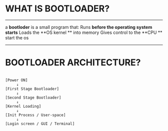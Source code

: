 # WHAT IS BOOTLOADER?
---
a **bootloder** is a small program that:
Runs **before the operating system starts**
Loads the **OS kernel ** into memory 
Gives control to the **CPU ** start the os

 ---


#  BOOTLOADER ARCHITECTURE?
```text

[Power ON]
     ↓
[First Stage Bootloader]
     ↓
[Second Stage Bootloader]
     ↓
[Kernel Loading]
     ↓
[Init Process / User-space]
     ↓
[Login screen / GUI / Terminal]
